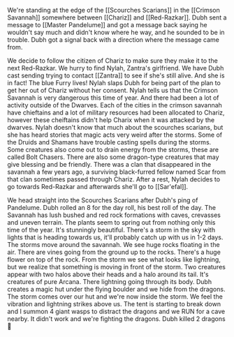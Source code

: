 We're standing at the edge of the [[Scourches Scarians]] in the [[Crimson Savannah]] somewhere between [[Chariz]] and [[Red-Razkar]]. Dubh sent a message to [[Master Pandelume]] and got a message back saying he wouldn't say much and didn't know where he way, and he sounded to be in trouble. Dubh got a signal back with a direction where the message came from.

We decide to follow the citizen of Chariz to make sure they make it to the next Red-Razkar. We hurry to find Nylah, Zantra's girlfriend. We have Dubh cast sending trying to contact [[Zantra]] to see if she's still alive. And she is in fact! The blue Furry lives!
Nylah slaps Dubh for being part of the plan to get her out of Chariz without her consent.
Nylah tells us that the Crimson Savannah is very dangerous this time of year. And there had been a lot of activity outside of the Dwarves. Each of the cities in the crimson savannah have chieftains and a lot of military resources had been allocated to Chariz, however these cheiftains didn't help Charix when it was attacked by the dwarves.
Nylah doesn't know that much about the scourches scarians, but she has heard stories that magic acts very weird after the storms. Some of the Druids and Shamans have trouble casting spells during the storms. Some creatures also come out to drain energy from the storms, these are called Bolt Chasers. There are also some dragon-type creatures that may give blessing and be friendly.
There was a clan that disappeared in the savannah a few years ago, a surviving black-furred fellow named Scar from that clan sometimes passed through Chariz.
After a rest, Nylah decides to go towards Red-Razkar and afterwards she'll go to [[Sar'efal]].

We head straight into the Scourches Scarians after Dubh's ping of Pandelume. Dubh rolled an 8 for the day roll, his best roll of the day. The Savannah has lush bushed and red rock formations with caves, crevasses and uneven terrain. The plants seem to spring out from nothing only this time of the year. It's stunningly beautiful.
There's a storm in the sky with lights that is heading towards us, it'll probably catch up with us in 1-2 days. The storms move around the savannah.
We see huge rocks floating in the air. There are vines going from the ground up to the rocks. There's a huge flower on top of the rock.
From the storm we see what looks like lightning, but we realize that something is moving in front of the storm.
Two creatures appear with two halos above their heads and a halo around its tail. It's creatures of pure Arcana. There lightning going through its body.
Dubh creates a magic hut under the flying boulder and we hide from the dragons. The storm comes over our hut and we're now inside the storm. We feel the vibration and lightning strikes above us. The tent is starting to break down and I summon 4 giant wasps to distract the dragons and we RUN for a cave nearby.
It didn't work and we're fighting the dragons. Dubh killed 2 dragons :clap:

